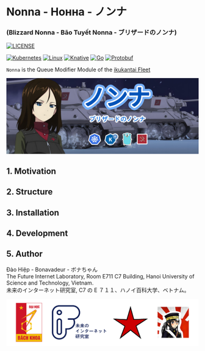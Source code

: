 # Nonna - Нонна - ノンナ

### (Blizzard Nonna - Bão Tuyết Nonna - ブリザードのノンナ)

<!-- [![release](https://img.shields.io/badge/nonna--v0.1-log?style=flat&label=release&color=darkgreen)]() -->
[![LICENSE](https://img.shields.io/badge/license-Apache%202.0-blue.svg)](https://www.apache.org/licenses/LICENSE-2.0)

[![Kubernetes](https://img.shields.io/badge/kubernetes-%23326ce5.svg?style=for-the-badge&logo=kubernetes&logoColor=white&link=https%3A%2F%2Fkubernetes.io)](https://kubernetes.io/)
[![Linux](https://img.shields.io/badge/Linux-FCC624?style=for-the-badge&logo=linux&logoColor=black)]()
[![Knative](https://img.shields.io/badge/knative-log?style=for-the-badge&logo=knative&logoColor=white&labelColor=%230865AD&color=%230865AD)](https://knative.dev/docs/)
[![Go](https://img.shields.io/badge/go-%2300ADD8.svg?style=for-the-badge&logo=go&logoColor=white)](https://go.dev/)
[![Protobuf](https://img.shields.io/badge/Protobuf-log?style=for-the-badge&logo=nani&logoColor=green&labelColor=red&color=darkgreen)](https://protobuf.dev/)

`Nonna` is the Queue Modifier Module of the [ikukantai Fleet](https://github.com/bonavadeur/ikukantai)

![](docs/images/nonna_wp.jpg)

## 1. Motivation

## 2. Structure

## 3. Installation

## 4. Development

## 5. Author

Đào Hiệp - Bonavadeur - ボナちゃん  
The Future Internet Laboratory, Room E711 C7 Building, Hanoi University of Science and Technology, Vietnam.  
未来のインターネット研究室, C7 の E ７１１、ハノイ百科大学、ベトナム。  

![](docs/images/github-wp.png)
